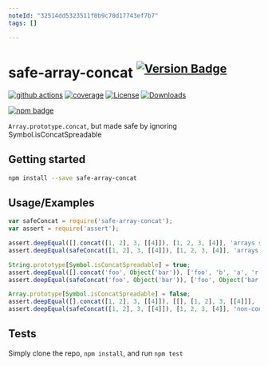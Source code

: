 ```yaml
---
noteId: "32514dd5323511f0b9c70d17743ef7b7"
tags: []

---
```


# safe-array-concat <sup>[![Version Badge][npm-version-svg]][package-url]</sup>

[![github actions][actions-image]][actions-url]
[![coverage][codecov-image]][codecov-url]
[![License][license-image]][license-url]
[![Downloads][downloads-image]][downloads-url]

[![npm badge][npm-badge-png]][package-url]

`Array.prototype.concat`, but made safe by ignoring Symbol.isConcatSpreadable

## Getting started

```sh
npm install --save safe-array-concat
```

## Usage/Examples

```js
var safeConcat = require('safe-array-concat');
var assert = require('assert');

assert.deepEqual([].concat([1, 2], 3, [[4]]), [1, 2, 3, [4]], 'arrays spread as expected with normal concat');
assert.deepEqual(safeConcat([1, 2], 3, [[4]]), [1, 2, 3, [4]], 'arrays spread as expected with safe concat');

String.prototype[Symbol.isConcatSpreadable] = true;
assert.deepEqual([].concat('foo', Object('bar')), ['foo', 'b', 'a', 'r'], 'spreadable String objects are spread with normal concat!!!');
assert.deepEqual(safeConcat('foo', Object('bar')), ['foo', Object('bar')], 'spreadable String objects are not spread with safe concat');

Array.prototype[Symbol.isConcatSpreadable] = false;
assert.deepEqual([].concat([1, 2], 3, [[4]]), [[], [1, 2], 3, [[4]]], 'non-concat-spreadable arrays do not spread with normal concat!!!');
assert.deepEqual(safeConcat([1, 2], 3, [[4]]), [1, 2, 3, [4]], 'non-concat-spreadable arrays still spread with safe concat');
```

## Tests
Simply clone the repo, `npm install`, and run `npm test`

[package-url]: https://npmjs.org/package/safe-array-concat
[npm-version-svg]: https://versionbadg.es/ljharb/safe-array-concat.svg
[deps-svg]: https://david-dm.org/ljharb/safe-array-concat.svg
[deps-url]: https://david-dm.org/ljharb/safe-array-concat
[dev-deps-svg]: https://david-dm.org/ljharb/safe-array-concat/dev-status.svg
[dev-deps-url]: https://david-dm.org/ljharb/safe-array-concat#info=devDependencies
[npm-badge-png]: https://nodei.co/npm/safe-array-concat.png?downloads=true&stars=true
[license-image]: https://img.shields.io/npm/l/safe-array-concat.svg
[license-url]: LICENSE
[downloads-image]: https://img.shields.io/npm/dm/safe-array-concat.svg
[downloads-url]: https://npm-stat.com/charts.html?package=safe-array-concat
[codecov-image]: https://codecov.io/gh/ljharb/safe-array-concat/branch/main/graphs/badge.svg
[codecov-url]: https://app.codecov.io/gh/ljharb/safe-array-concat/
[actions-image]: https://img.shields.io/endpoint?url=https://github-actions-badge-u3jn4tfpocch.runkit.sh/ljharb/safe-array-concat
[actions-url]: https://github.com/ljharb/safe-array-concat/actions
